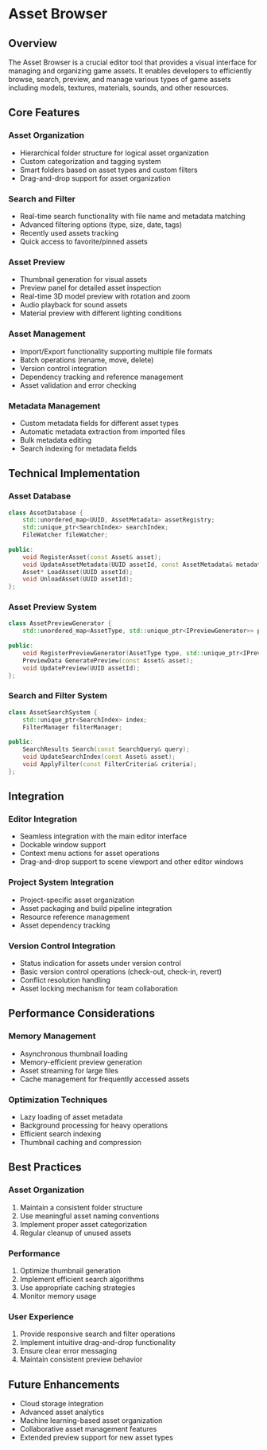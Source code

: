 # Asset Browser

## Overview
The Asset Browser is a crucial editor tool that provides a visual interface for managing and organizing game assets. It enables developers to efficiently browse, search, preview, and manage various types of game assets including models, textures, materials, sounds, and other resources.

## Core Features

### Asset Organization
- Hierarchical folder structure for logical asset organization
- Custom categorization and tagging system
- Smart folders based on asset types and custom filters
- Drag-and-drop support for asset organization

### Search and Filter
- Real-time search functionality with file name and metadata matching
- Advanced filtering options (type, size, date, tags)
- Recently used assets tracking
- Quick access to favorite/pinned assets

### Asset Preview
- Thumbnail generation for visual assets
- Preview panel for detailed asset inspection
- Real-time 3D model preview with rotation and zoom
- Audio playback for sound assets
- Material preview with different lighting conditions

### Asset Management
- Import/Export functionality supporting multiple file formats
- Batch operations (rename, move, delete)
- Version control integration
- Dependency tracking and reference management
- Asset validation and error checking

### Metadata Management
- Custom metadata fields for different asset types
- Automatic metadata extraction from imported files
- Bulk metadata editing
- Search indexing for metadata fields

## Technical Implementation

### Asset Database
```cpp
class AssetDatabase {
    std::unordered_map<UUID, AssetMetadata> assetRegistry;
    std::unique_ptr<SearchIndex> searchIndex;
    FileWatcher fileWatcher;
    
public:
    void RegisterAsset(const Asset& asset);
    void UpdateAssetMetadata(UUID assetId, const AssetMetadata& metadata);
    Asset* LoadAsset(UUID assetId);
    void UnloadAsset(UUID assetId);
};
```

### Asset Preview System
```cpp
class AssetPreviewGenerator {
    std::unordered_map<AssetType, std::unique_ptr<IPreviewGenerator>> previewGenerators;
    
public:
    void RegisterPreviewGenerator(AssetType type, std::unique_ptr<IPreviewGenerator> generator);
    PreviewData GeneratePreview(const Asset& asset);
    void UpdatePreview(UUID assetId);
};
```

### Search and Filter System
```cpp
class AssetSearchSystem {
    std::unique_ptr<SearchIndex> index;
    FilterManager filterManager;
    
public:
    SearchResults Search(const SearchQuery& query);
    void UpdateSearchIndex(const Asset& asset);
    void ApplyFilter(const FilterCriteria& criteria);
};
```

## Integration

### Editor Integration
- Seamless integration with the main editor interface
- Dockable window support
- Context menu actions for asset operations
- Drag-and-drop support to scene viewport and other editor windows

### Project System Integration
- Project-specific asset organization
- Asset packaging and build pipeline integration
- Resource reference management
- Asset dependency tracking

### Version Control Integration
- Status indication for assets under version control
- Basic version control operations (check-out, check-in, revert)
- Conflict resolution handling
- Asset locking mechanism for team collaboration

## Performance Considerations

### Memory Management
- Asynchronous thumbnail loading
- Memory-efficient preview generation
- Asset streaming for large files
- Cache management for frequently accessed assets

### Optimization Techniques
- Lazy loading of asset metadata
- Background processing for heavy operations
- Efficient search indexing
- Thumbnail caching and compression

## Best Practices

### Asset Organization
1. Maintain a consistent folder structure
2. Use meaningful asset naming conventions
3. Implement proper asset categorization
4. Regular cleanup of unused assets

### Performance
1. Optimize thumbnail generation
2. Implement efficient search algorithms
3. Use appropriate caching strategies
4. Monitor memory usage

### User Experience
1. Provide responsive search and filter operations
2. Implement intuitive drag-and-drop functionality
3. Ensure clear error messaging
4. Maintain consistent preview behavior

## Future Enhancements
- Cloud storage integration
- Advanced asset analytics
- Machine learning-based asset organization
- Collaborative asset management features
- Extended preview support for new asset types
